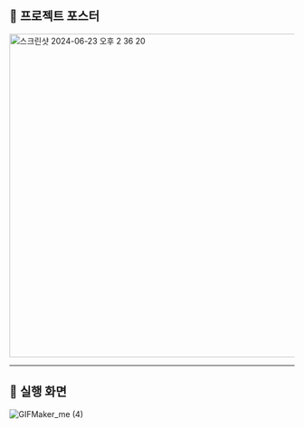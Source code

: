 ## 📌 프로젝트 포스터
<img width="572" alt="스크린샷 2024-06-23 오후 2 36 20" src="https://github.com/Capstone-molbbang/capstone-server-spring/assets/91180366/484a1d63-f108-4246-a10d-60d2d7af6cf1">


- - - 

## 📌 실행 화면
![GIFMaker_me (4)](https://github.com/Capstone-molbbang/capstone-server-spring/assets/91180366/6b4dc070-e36d-4069-ab0c-77f68454c915)
